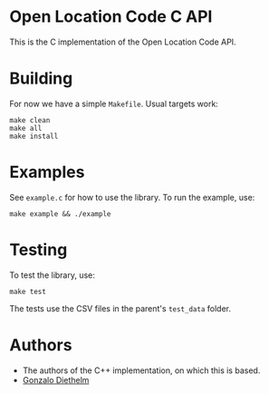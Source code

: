 # Open Location Code C API

This is the C implementation of the Open Location Code API.

# Building

For now we have a simple `Makefile`.  Usual targets work:
```
make clean
make all
make install
```

# Examples

See `example.c` for how to use the library. To run the example, use:
```
make example && ./example
```

# Testing

To test the library, use:
```
make test
```

The tests use the CSV files in the parent's `test_data` folder.

# Authors

* The authors of the C++ implementation, on which this is based.
* [Gonzalo Diethelm](mailto:gonzalo.diethelm@gmail.com)
